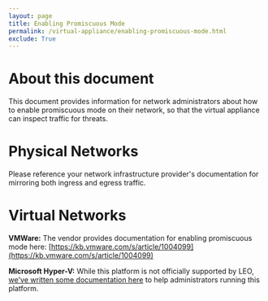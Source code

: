 ```yaml
---
layout: page
title: Enabling Promiscuous Mode
permalink: /virtual-appliance/enabling-promiscuous-mode.html
exclude: True
---
```


# About this document
This document provides information for network administrators about how to enable promiscuous mode on their network, so that the virtual appliance can inspect traffic for threats.

# Physical Networks
Please reference your network infrastructure provider's documentation for mirroring both ingress and egress traffic.

# Virtual Networks

**VMWare:** The vendor provides documentation for enabling promiscuous mode here: [https://kb.vmware.com/s/article/1004099](https://kb.vmware.com/s/article/1004099)

**Microsoft Hyper-V:**  While this platform is not officially supported by LEO, [we've written some documentation here](hyper-v-promisc) to help administrators running this platform.
